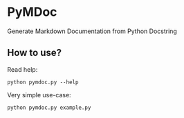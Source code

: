PyMDoc
======

Generate Markdown Documentation from Python Docstring

## How to use?

Read help:

    python pymdoc.py --help

Very simple use-case:

    python pymdoc.py example.py
